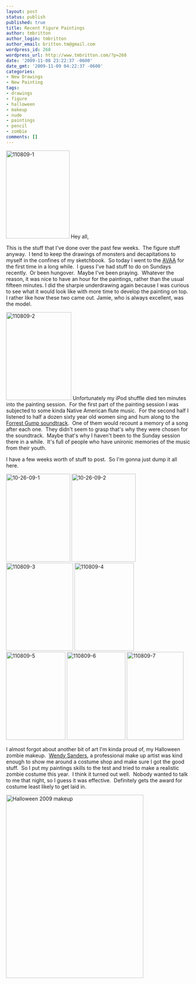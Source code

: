 ```yaml
---
layout: post
status: publish
published: true
title: Recent Figure Paintings
author: tmbritton
author_login: tmbritton
author_email: britton.tm@gmail.com
wordpress_id: 268
wordpress_url: http://www.tmbritton.com/?p=268
date: '2009-11-08 23:22:37 -0600'
date_gmt: '2009-11-09 04:22:37 -0600'
categories:
- New Drawings
- New Painting
tags:
- drawings
- figure
- halloween
- makeup
- nude
- paintings
- pencil
- zombie
comments: []
---
```

<p><a class="tt-flickr tt-flickr-Small" title="110809-1" href="http://www.tmbritton.com/art/photo/4087863609/110809-1.html"><img class="float-right" src="http://farm3.static.flickr.com/2542/4087863609_273605c345_m.jpg" alt="110809-1" width="173" height="240" /></a> Hey all,</p>
<p>This is the stuff that I've done over the past few weeks.  The figure stuff anyway.  I tend to keep the drawings of monsters and decapitations to myself in the confines of my sketchbook.  So today I went to the <a href="http://www.avaaonline.org/">AVAA</a> for the first time in a long while.  I guess I've had stuff to do on Sundays recently.  Or been hungover.  Maybe I've been praying.  Whatever the reason, it was nice to have an hour for the paintings, rather than the usual fifteen minutes.  I did the sharpie underdrawing again because I was curious to see what it would look like with more time to develop the painting on top.  I rather like how these two came out.  Jamie, who is always excellent, was the model.</p>
<p><a class="tt-flickr tt-flickr-Small" title="110809-2" href="http://www.tmbritton.com/art/photo/4087863297/110809-2.html"><img class="float-right" src="http://farm3.static.flickr.com/2769/4087863297_0f9052ea89_m.jpg" alt="110809-2" width="178" height="240" /></a> Unfortunately my iPod shuffle died ten minutes into the painting session.  For the first part of the painting session I was subjected to some kinda Native American flute music.  For the second half I listened to half a dozen sixty year old women sing and hum along to the <a href="http://en.wikipedia.org/wiki/Forrest_Gump_%28soundtrack%29">Forrest Gump soundtrack</a>.  One of them would recount a memory of a song after each one.  They didn't seem to grasp that's why they were chosen for the soundtrack.  Maybe that's why I haven't been to the Sunday session there in a while.  It's full of people who have unironic memories of the music from their youth.</p>
<p>I have a few weeks worth of stuff to post.  So I'm gonna just dump it all here.</p>
<p><a class="tt-flickr tt-flickr-Small" title="10-26-09-1" href="http://www.tmbritton.com/art/photo/4049230890/10-26-09-1.html"><img class="alignnone" src="http://farm3.static.flickr.com/2566/4049230890_767cb4dbfd_m.jpg" alt="10-26-09-1" width="175" height="240" /></a> <a class="tt-flickr tt-flickr-Small" title="10-26-09-2" href="http://www.tmbritton.com/art/photo/4048484193/10-26-09-2.html"><img class="alignnone" src="http://farm4.static.flickr.com/3536/4048484193_cfd2b39762_m.jpg" alt="10-26-09-2" width="175" height="240" /></a> <a class="tt-flickr tt-flickr-Small" title="110809-3" href="http://www.tmbritton.com/art/photo/4087863361/110809-3.html"><img class="alignnone" src="http://farm3.static.flickr.com/2628/4087863361_6afb41ccfa_m.jpg" alt="110809-3" width="183" height="240" /></a> <a class="tt-flickr tt-flickr-Small" title="110809-4" href="http://www.tmbritton.com/art/photo/4088622060/110809-4.html"><img class="alignnone" src="http://farm3.static.flickr.com/2479/4088622060_2c57c7fa1b_m.jpg" alt="110809-4" width="162" height="240" /></a> <a class="tt-flickr tt-flickr-Small" title="110809-5" href="http://www.tmbritton.com/art/photo/4088622104/110809-5.html"><img class="alignnone" src="http://farm3.static.flickr.com/2529/4088622104_589d0dd341_m.jpg" alt="110809-5" width="162" height="240" /></a> <a class="tt-flickr tt-flickr-Small" title="110809-6" href="http://www.tmbritton.com/art/photo/4088622148/110809-6.html"><img class="alignnone" src="http://farm3.static.flickr.com/2630/4088622148_3a4162fb34_m.jpg" alt="110809-6" width="160" height="240" /></a> <a class="tt-flickr tt-flickr-Small" title="110809-7" href="http://www.tmbritton.com/art/photo/4088622182/110809-7.html"><img class="alignnone" src="http://farm3.static.flickr.com/2773/4088622182_b7d3741bcf_m.jpg" alt="110809-7" width="155" height="240" /></a></p>
<p>I almost forgot about another bit of art I'm kinda proud of, my Halloween zombie makeup.  <a href="http://www.wendymichellesanders.com/">Wendy Sanders</a>, a professional make up artist was kind enough to show me around a costume shop and make sure I got the good stuff.  So I put my paintings skills to the test and tried to make a realistic zombie costume this year.  I think it turned out well.  Nobody wanted to talk to me that night, so I guess it was effective.  Definitely gets the award for costume least likely to get laid in.</p>
<p><a class="tt-flickr tt-flickr-Medium" title="Halloween 2009 makeup" href="http://www.tmbritton.com/art/photo/4076212248/halloween-2009-makeup.html"><img class="alignnone" src="http://farm3.static.flickr.com/2570/4076212248_c938341f46.jpg" alt="Halloween 2009 makeup" width="375" height="500" /></a></p>
